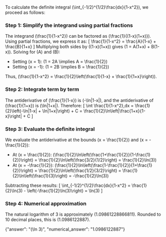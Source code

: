 

To calculate the definite integral \(\int_{-1/2}^{1/2}\frac{dx}{1-x^2}\), we proceed as follows:

### Step 1: Simplify the integrand using partial fractions
The integrand \(\frac{1}{1-x^2}\) can be factored as \(\frac{1}{(1-x)(1+x)}\). Using partial fractions, we express it as:
\[
\frac{1}{1-x^2} = \frac{A}{1-x} + \frac{B}{1+x}
\]
Multiplying both sides by \((1-x)(1+x)\) gives \(1 = A(1+x) + B(1-x)\). Solving for \(A\) and \(B\):
- Setting \(x = 1\): \(1 = 2A \implies A = \frac{1}{2}\)
- Setting \(x = -1\): \(1 = 2B \implies B = \frac{1}{2}\)

Thus, \(\frac{1}{1-x^2} = \frac{1}{2}\left(\frac{1}{1-x} + \frac{1}{1+x}\right)\).

### Step 2: Integrate term by term
The antiderivative of \(\frac{1}{1-x}\) is \(-\ln|1-x|\), and the antiderivative of \(\frac{1}{1+x}\) is \(\ln|1+x|\). Therefore:
\[
\int \frac{1}{1-x^2}\,dx = \frac{1}{2}\left(-\ln|1-x| + \ln|1+x|\right) + C = \frac{1}{2}\ln\left|\frac{1+x}{1-x}\right| + C
\]

### Step 3: Evaluate the definite integral
We evaluate the antiderivative at the bounds \(x = \frac{1}{2}\) and \(x = -\frac{1}{2}\):
- At \(x = \frac{1}{2}\): \(\frac{1}{2}\ln\left(\frac{1+\frac{1}{2}}{1-\frac{1}{2}}\right) = \frac{1}{2}\ln\left(\frac{3/2}{1/2}\right) = \frac{1}{2}\ln(3)\)
- At \(x = -\frac{1}{2}\): \(\frac{1}{2}\ln\left(\frac{1-\frac{1}{2}}{1+\frac{1}{2}}\right) = \frac{1}{2}\ln\left(\frac{1/2}{3/2}\right) = \frac{1}{2}\ln\left(\frac{1}{3}\right) = -\frac{1}{2}\ln(3)\)

Subtracting these results:
\[
\int_{-1/2}^{1/2}\frac{dx}{1-x^2} = \frac{1}{2}\ln(3) - \left(-\frac{1}{2}\ln(3)\right) = \ln(3)
\]

### Step 4: Numerical approximation
The natural logarithm of 3 is approximately \(1.09861228866811\). Rounded to 10 decimal places, this is \(1.0986122887\).

{"answer": "\(\ln 3\)", "numerical_answer": "1.0986122887"}